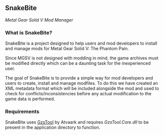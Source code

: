 ## SnakeBite
 _Metal Gear Solid V Mod Manager_
 
### What is SnakeBite?

SnakeBite is a project designed to help users and mod developers to
install and manage mods for Metal Gear Solid V: The Phantom Pain.

Since MGSV is not designed with modding in mind, the game archives must
be modified directly which can be a daunting task for the inexperienced user.

The goal of SnakeBite is to provide a simple way for mod developers and users
to create, install and manage modfiles. To do this we have created an XML
metadata format which will be included alongside the mod and used to check
for conflicts/inconsistencies before any actual modification to the game data
is performed.

### Requirements

SnakeBite uses [GzsTool](https://www.github.com/Atvaark/GzsTool) by Atvaark
and requires *GzsTool.Core.dll* to be present in the application directory
to function.

